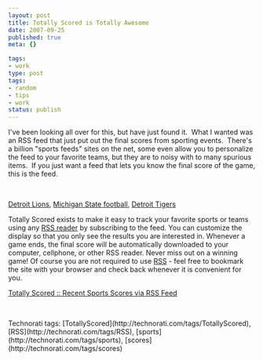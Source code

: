 ```yaml
---
layout: post
title: Totally Scored is Totally Awesome
date: 2007-09-25
published: true
meta: {}

tags:
- work
type: post
tags:
- random
- tips
- work
status: publish
---
```



I've been looking all over for this, but have just found it.  What I wanted was an RSS feed that just put out the final scores from sporting events.  There's a billion "sports feeds" sites on the net, some even allow you to personalize the feed to your favorite teams, but they are to noisy with to many spurious items.  If you just want a feed that lets you know the final score of the game, this is the feed.



 



[Detroit Lions](http://www.totallyscored.com/rss/team/171), [Michigan State football](http://www.totallyscored.com/rss/team/270), [Detroit Tigers](http://www.totallyscored.com/rss/team/73)

  <!-- blockquote  -->

Totally Scored exists to make it easy to track your favorite sports or teams using any [RSS reader](http://en.wikipedia.org/wiki/News_aggregator) by subscribing to the feed. You can customize the display so that you only see the results you are interested in. Whenever a game ends, the final score will be automatically downloaded to your computer, cellphone, or other RSS reader. Never miss out on a winning game! Of course you are not required to use [RSS](http://en.wikipedia.org/wiki/RSS_%28file_format%29) - feel free to bookmark the site with your browser and check back whenever it is convenient for you.

 <!-- endblockquote  -->

[Totally Scored :: Recent Sports Scores via RSS Feed](http://www.totallyscored.com/)



 

  <div class="wlWriterSmartContent" style="padding-right: 0px;padding-left: 0px;float: none;padding-bottom: 0px;margin: 0px;padding-top: 0px">Technorati tags: [TotallyScored](http://technorati.com/tags/TotallyScored), [RSS](http://technorati.com/tags/RSS), [sports](http://technorati.com/tags/sports), [scores](http://technorati.com/tags/scores)</div>
